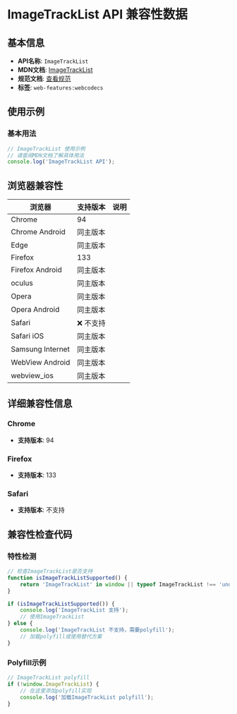 # ImageTrackList API 兼容性数据

## 基本信息

- **API名称**: `ImageTrackList`
- **MDN文档**: [ImageTrackList](https://developer.mozilla.org/docs/Web/API/ImageTrackList)
- **规范文档**: [查看规范](https://w3c.github.io/webcodecs/#imagetracklist-interface)
- **标签**: `web-features:webcodecs`

## 使用示例

### 基本用法

```javascript
// ImageTrackList 使用示例
// 请查阅MDN文档了解具体用法
console.log('ImageTrackList API');
```

## 浏览器兼容性

| 浏览器 | 支持版本 | 说明 |
|--------|----------|------|
| Chrome | 94 |  |
| Chrome Android | 同主版本 |  |
| Edge | 同主版本 |  |
| Firefox | 133 |  |
| Firefox Android | 同主版本 |  |
| oculus | 同主版本 |  |
| Opera | 同主版本 |  |
| Opera Android | 同主版本 |  |
| Safari | ❌ 不支持 |  |
| Safari iOS | 同主版本 |  |
| Samsung Internet | 同主版本 |  |
| WebView Android | 同主版本 |  |
| webview_ios | 同主版本 |  |

## 详细兼容性信息

### Chrome

- **支持版本**: 94

### Firefox

- **支持版本**: 133

### Safari

- **支持版本**: 不支持

## 兼容性检查代码

### 特性检测

```javascript
// 检查ImageTrackList是否支持
function isImageTrackListSupported() {
    return 'ImageTrackList' in window || typeof ImageTrackList !== 'undefined';
}

if (isImageTrackListSupported()) {
    console.log('ImageTrackList 支持');
    // 使用ImageTrackList
} else {
    console.log('ImageTrackList 不支持，需要polyfill');
    // 加载polyfill或使用替代方案
}
```

### Polyfill示例

```javascript
// ImageTrackList polyfill
if (!window.ImageTrackList) {
    // 在这里添加polyfill实现
    console.log('加载ImageTrackList polyfill');
}
```

